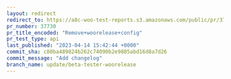 ```yaml
---
layout: redirect
redirect_to: https://a8c-woo-test-reports.s3.amazonaws.com/public/pr/37730/api/index.html
pr_number: 37730
pr_title_encoded: "Remove+woorelease+config"
pr_test_type: api
last_published: "2023-04-14 15:42:44 +0000"
commit_sha: c80ba489824b262c74090b2e9805abd16d8a7d26
commit_message: "Add changelog"
branch_name: update/beta-tester-woorelease
---
```

